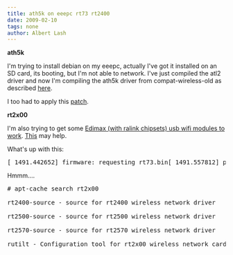 ```yaml
---
title: ath5k on eeepc rt73 rt2400
date: 2009-02-10
tags: none
author: Albert Lash
---
```

<strong>ath5k</strong>

I'm trying to install debian on my eeepc, actually I've got it installed on an SD card, its booting, but I'm not able to network. I've just compiled the atl2 driver and now I'm compiling the ath5k driver from compat-wireless-old as described <a href="http://wiki.debian.org/DebianEeePC/HowTo/UseUpstreamAtherosModules">here</a>.

I too had to apply this <a href="http://cgi.sfu.ca/~jdbates/tmp/linux/200901250/patch">patch</a>.

<strong>rt2x00</strong>

I'm also trying to get some <a href="http://www.my-tech-deals.com/blog/2009/02/05/good-linux-wireless/">Edimax (with ralink chipsets) usb wifi modules to work</a>. <a href="https://help.ubuntu.com/community/WifiDocs/Driver/RalinkRT73">This</a> may help.

What's up with this:

<pre>[ 1491.442652] firmware: requesting rt73.bin[ 1491.557812] phy0 -> rt2x00lib_request_firmware: Error - Failed to request Firmware.</pre>

Hmmm....

<pre># apt-cache search rt2x00

rt2400-source - source for rt2400 wireless network driver

rt2500-source - source for rt2500 wireless network driver

rt2570-source - source for rt2570 wireless network driver

rutilt - Configuration tool for rt2x00 wireless network cards</pre>

